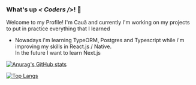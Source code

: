 ### What's up <i>< Coders /></i>! 👋
Welcome to my Profile! I'm Cauã and currently I'm working on my projects to put in practice everything that I learned 

 * Nowadays i'm learning TypeORM, Postgres and Typescript while i'm improving my skills in React.js / Native. <br> In the future I want to learn Next.js
 
[![Anurag's GitHub stats](https://github-readme-stats.vercel.app/api?username=cauas1&count_private=true&theme=radical)](https://github.com/anuraghazra/github-readme-stats)

[![Top Langs](https://github-readme-stats.vercel.app/api/top-langs/?username=cauas1&theme=radical&layout=compact)](https://github.com/anuraghazra/github-readme-stats)

